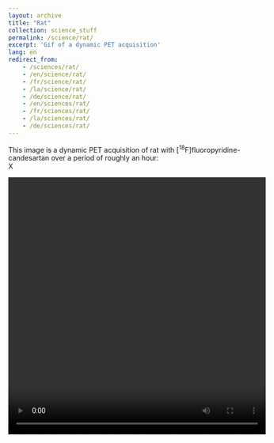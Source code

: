 ```yaml
---
layout: archive
title: "Rat"
collection: science_stuff
permalink: /science/rat/
excerpt: 'Gif of a dynamic PET acquisition'
lang: en
redirect_from: 
    - /sciences/rat/
    - /en/science/rat/
    - /fr/science/rat/
    - /la/science/rat/
    - /de/science/rat/
    - /en/sciences/rat/
    - /fr/sciences/rat/
    - /la/sciences/rat/
    - /de/sciences/rat/
---
```

This image is a dynamic PET acquisition of rat with [<sup>18</sup>F]fluoropyridine-candesartan over a period of roughly an hour:<br>
X
<center>
<video width="520" height="520" controls loop>
  <source src="https://argilfea.github.io/philippethemedicalphysicist.github.io/gifs/Rat_Gif.mp4" type="video/mp4">
Your browser does not support the video tag.
</video>

</center>

